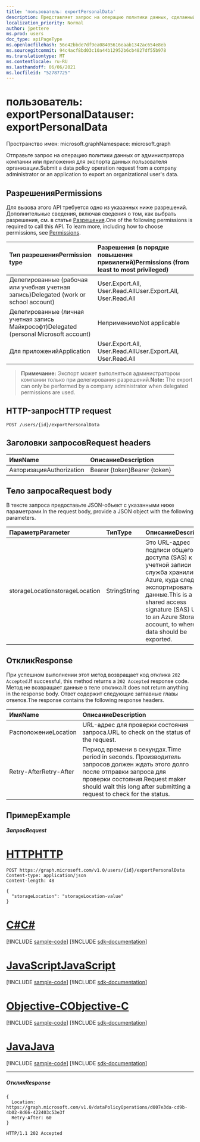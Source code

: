 ```yaml
---
title: 'пользователь: exportPersonalData'
description: Представляет запрос на операцию политики данных, сделанный администратором компании для экспорта данных пользователя организации.
localization_priority: Normal
author: jpettere
ms.prod: users
doc_type: apiPageType
ms.openlocfilehash: 56e42bbde7df9ea08405616eaab1342ac654e8eb
ms.sourcegitcommit: 94c4acf8bd03c10a44b12952b6cb4827df55b978
ms.translationtype: MT
ms.contentlocale: ru-RU
ms.lasthandoff: 06/06/2021
ms.locfileid: "52787725"
---
```

# <a name="user-exportpersonaldata"></a><span data-ttu-id="59dfe-103">пользователь: exportPersonalData</span><span class="sxs-lookup"><span data-stu-id="59dfe-103">user: exportPersonalData</span></span>

<span data-ttu-id="59dfe-104">Пространство имен: microsoft.graph</span><span class="sxs-lookup"><span data-stu-id="59dfe-104">Namespace: microsoft.graph</span></span>

<span data-ttu-id="59dfe-105">Отправьте запрос на операцию политики данных от администратора компании или приложения для экспорта данных пользователя организации.</span><span class="sxs-lookup"><span data-stu-id="59dfe-105">Submit a data policy operation request from a company administrator or an application to export an organizational user's data.</span></span>

## <a name="permissions"></a><span data-ttu-id="59dfe-106">Разрешения</span><span class="sxs-lookup"><span data-stu-id="59dfe-106">Permissions</span></span>
<span data-ttu-id="59dfe-p101">Для вызова этого API требуется одно из указанных ниже разрешений. Дополнительные сведения, включая сведения о том, как выбрать разрешения, см. в статье [Разрешения](/graph/permissions-reference).</span><span class="sxs-lookup"><span data-stu-id="59dfe-p101">One of the following permissions is required to call this API. To learn more, including how to choose permissions, see [Permissions](/graph/permissions-reference).</span></span>

|<span data-ttu-id="59dfe-109">Тип разрешения</span><span class="sxs-lookup"><span data-stu-id="59dfe-109">Permission type</span></span>      | <span data-ttu-id="59dfe-110">Разрешения (в порядке повышения привилегий)</span><span class="sxs-lookup"><span data-stu-id="59dfe-110">Permissions (from least to most privileged)</span></span>              |
|:--------------------|:---------------------------------------------------------|
|<span data-ttu-id="59dfe-111">Делегированные (рабочая или учебная учетная запись)</span><span class="sxs-lookup"><span data-stu-id="59dfe-111">Delegated (work or school account)</span></span> |  <span data-ttu-id="59dfe-112">User.Export.All, User.Read.All</span><span class="sxs-lookup"><span data-stu-id="59dfe-112">User.Export.All, User.Read.All</span></span>  |
|<span data-ttu-id="59dfe-113">Делегированные (личная учетная запись Майкрософт)</span><span class="sxs-lookup"><span data-stu-id="59dfe-113">Delegated (personal Microsoft account)</span></span> |  <span data-ttu-id="59dfe-114">Неприменимо</span><span class="sxs-lookup"><span data-stu-id="59dfe-114">Not applicable</span></span>  |
|<span data-ttu-id="59dfe-115">Для приложений</span><span class="sxs-lookup"><span data-stu-id="59dfe-115">Application</span></span> | <span data-ttu-id="59dfe-116">User.Export.All, User.Read.All</span><span class="sxs-lookup"><span data-stu-id="59dfe-116">User.Export.All, User.Read.All</span></span> |

><span data-ttu-id="59dfe-117">**Примечание:** Экспорт может выполняться администратором компании только при делегирования разрешений.</span><span class="sxs-lookup"><span data-stu-id="59dfe-117">**Note:** The export can only be performed by a company administrator when delegated permissions are used.</span></span>

## <a name="http-request"></a><span data-ttu-id="59dfe-118">HTTP-запрос</span><span class="sxs-lookup"><span data-stu-id="59dfe-118">HTTP request</span></span>
<!-- { "blockType": "ignored" } -->
```http
POST /users/{id}/exportPersonalData

```
## <a name="request-headers"></a><span data-ttu-id="59dfe-119">Заголовки запросов</span><span class="sxs-lookup"><span data-stu-id="59dfe-119">Request headers</span></span>
| <span data-ttu-id="59dfe-120">Имя</span><span class="sxs-lookup"><span data-stu-id="59dfe-120">Name</span></span>       | <span data-ttu-id="59dfe-121">Описание</span><span class="sxs-lookup"><span data-stu-id="59dfe-121">Description</span></span>|
|:---------------|:----------|
| <span data-ttu-id="59dfe-122">Авторизация</span><span class="sxs-lookup"><span data-stu-id="59dfe-122">Authorization</span></span>  | <span data-ttu-id="59dfe-123">Bearer {token}</span><span class="sxs-lookup"><span data-stu-id="59dfe-123">Bearer {token}</span></span>|

## <a name="request-body"></a><span data-ttu-id="59dfe-124">Тело запроса</span><span class="sxs-lookup"><span data-stu-id="59dfe-124">Request body</span></span>
<span data-ttu-id="59dfe-125">В тексте запроса предоставьте JSON-объект с указанными ниже параметрами.</span><span class="sxs-lookup"><span data-stu-id="59dfe-125">In the request body, provide a JSON object with the following parameters.</span></span>

| <span data-ttu-id="59dfe-126">Параметр</span><span class="sxs-lookup"><span data-stu-id="59dfe-126">Parameter</span></span>    | <span data-ttu-id="59dfe-127">Тип</span><span class="sxs-lookup"><span data-stu-id="59dfe-127">Type</span></span>   |<span data-ttu-id="59dfe-128">Описание</span><span class="sxs-lookup"><span data-stu-id="59dfe-128">Description</span></span>|
|:---------------|:--------|:----------|
|<span data-ttu-id="59dfe-129">storageLocation</span><span class="sxs-lookup"><span data-stu-id="59dfe-129">storageLocation</span></span>|<span data-ttu-id="59dfe-130">String</span><span class="sxs-lookup"><span data-stu-id="59dfe-130">String</span></span>|<span data-ttu-id="59dfe-131">Это URL-адрес подписи общего доступа (SAS) к учетной записи служба хранилища Azure, куда следует экспортировать данные.</span><span class="sxs-lookup"><span data-stu-id="59dfe-131">This is a shared access signature (SAS) URL to an Azure Storage account, to where data should be exported.</span></span>|

## <a name="response"></a><span data-ttu-id="59dfe-132">Отклик</span><span class="sxs-lookup"><span data-stu-id="59dfe-132">Response</span></span>
<span data-ttu-id="59dfe-133">При успешном выполнении этот метод возвращает код отклика `202 Accepted`.</span><span class="sxs-lookup"><span data-stu-id="59dfe-133">If successful, this method returns a `202 Accepted` response code.</span></span> <span data-ttu-id="59dfe-134">Метод не возвращает данные в теле отклика.</span><span class="sxs-lookup"><span data-stu-id="59dfe-134">It does not return anything in the response body.</span></span> <span data-ttu-id="59dfe-135">Ответ содержит следующие заглавные главы ответов.</span><span class="sxs-lookup"><span data-stu-id="59dfe-135">The response contains the following response headers.</span></span>

| <span data-ttu-id="59dfe-136">Имя</span><span class="sxs-lookup"><span data-stu-id="59dfe-136">Name</span></span>       | <span data-ttu-id="59dfe-137">Описание</span><span class="sxs-lookup"><span data-stu-id="59dfe-137">Description</span></span>|
|:---------------|:----------|
| <span data-ttu-id="59dfe-138">Расположение</span><span class="sxs-lookup"><span data-stu-id="59dfe-138">Location</span></span>  | <span data-ttu-id="59dfe-139">URL-адрес для проверки состояния запроса.</span><span class="sxs-lookup"><span data-stu-id="59dfe-139">URL to check on the status of the request.</span></span> |
| <span data-ttu-id="59dfe-140">Retry-After</span><span class="sxs-lookup"><span data-stu-id="59dfe-140">Retry-After</span></span>  | <span data-ttu-id="59dfe-141">Период времени в секундах.</span><span class="sxs-lookup"><span data-stu-id="59dfe-141">Time period in seconds.</span></span> <span data-ttu-id="59dfe-142">Производитель запросов должен ждать этого долго после отправки запроса для проверки состояния.</span><span class="sxs-lookup"><span data-stu-id="59dfe-142">Request maker should wait this long after submitting a request to check for the status.</span></span> |

## <a name="example"></a><span data-ttu-id="59dfe-143">Пример</span><span class="sxs-lookup"><span data-stu-id="59dfe-143">Example</span></span>
##### <a name="request"></a><span data-ttu-id="59dfe-144">Запрос</span><span class="sxs-lookup"><span data-stu-id="59dfe-144">Request</span></span>

# <a name="http"></a>[<span data-ttu-id="59dfe-145">HTTP</span><span class="sxs-lookup"><span data-stu-id="59dfe-145">HTTP</span></span>](#tab/http)
<!-- {
  "blockType": "request",
  "name": "user_exportpersonaldata"
}-->
```http
POST https://graph.microsoft.com/v1.0/users/{id}/exportPersonalData
Content-type: application/json
Content-length: 48

{
  "storageLocation": "storageLocation-value"
}
```
# <a name="c"></a>[<span data-ttu-id="59dfe-146">C#</span><span class="sxs-lookup"><span data-stu-id="59dfe-146">C#</span></span>](#tab/csharp)
[!INCLUDE [sample-code](../includes/snippets/csharp/user-exportpersonaldata-csharp-snippets.md)]
[!INCLUDE [sdk-documentation](../includes/snippets/snippets-sdk-documentation-link.md)]

# <a name="javascript"></a>[<span data-ttu-id="59dfe-147">JavaScript</span><span class="sxs-lookup"><span data-stu-id="59dfe-147">JavaScript</span></span>](#tab/javascript)
[!INCLUDE [sample-code](../includes/snippets/javascript/user-exportpersonaldata-javascript-snippets.md)]
[!INCLUDE [sdk-documentation](../includes/snippets/snippets-sdk-documentation-link.md)]

# <a name="objective-c"></a>[<span data-ttu-id="59dfe-148">Objective-C</span><span class="sxs-lookup"><span data-stu-id="59dfe-148">Objective-C</span></span>](#tab/objc)
[!INCLUDE [sample-code](../includes/snippets/objc/user-exportpersonaldata-objc-snippets.md)]
[!INCLUDE [sdk-documentation](../includes/snippets/snippets-sdk-documentation-link.md)]

# <a name="java"></a>[<span data-ttu-id="59dfe-149">Java</span><span class="sxs-lookup"><span data-stu-id="59dfe-149">Java</span></span>](#tab/java)
[!INCLUDE [sample-code](../includes/snippets/java/user-exportpersonaldata-java-snippets.md)]
[!INCLUDE [sdk-documentation](../includes/snippets/snippets-sdk-documentation-link.md)]

---

##### <a name="response"></a><span data-ttu-id="59dfe-150">Отклик</span><span class="sxs-lookup"><span data-stu-id="59dfe-150">Response</span></span>

```http
{
  Location: https://graph.microsoft.com/v1.0/dataPolicyOperations/d007e3da-cd9b-4b02-8d66-422403c53e3f
  Retry-After: 60
}
```
<!-- {
  "blockType": "response",
  "truncated": true
} -->
```http
HTTP/1.1 202 Accepted
```


<!-- uuid: 8fcb5dbc-d5aa-4681-8e31-b001d5168d79
2015-10-25 14:57:30 UTC -->
<!-- {
  "type": "#page.annotation",
  "description": "user: exportPersonalData",
  "keywords": "",
  "section": "documentation",
  "tocPath": "",
  "suppressions": [
  ]
}-->

